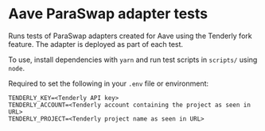 # Aave ParaSwap adapter tests

Runs tests of ParaSwap adapters created for Aave using the Tenderly fork feature.  The adapter is deployed as part of each test.

To use, install dependencies with `yarn` and run test scripts in `scripts/` using `node`.

Required to set the following in your `.env` file or environment:

```
TENDERLY_KEY=<Tenderly API key>
TENDERLY_ACCOUNT=<Tenderly account containing the project as seen in URL>
TENDERLY_PROJECT=<Tenderly project name as seen in URL>
```
